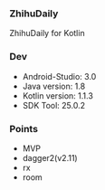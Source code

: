 ### ZhihuDaily 
ZhihuDaily for Kotlin

### Dev
- Android-Studio: 3.0
- Java version: 1.8
- Kotlin version: 1.1.3
- SDK Tool: 25.0.2


### Points
- MVP
- dagger2(v2.11)
- rx
- room